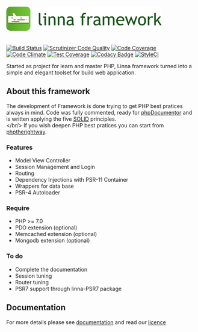 ![Linna Framework](logo-framework.png)
<br/>
<br/>
<br/>
[![Build Status](https://travis-ci.org/s3b4stian/linna-framework.svg?branch=master)](https://travis-ci.org/s3b4stian/linna-framework)
[![Scrutinizer Code Quality](https://scrutinizer-ci.com/g/s3b4stian/linna-framework/badges/quality-score.png?b=master)](https://scrutinizer-ci.com/g/s3b4stian/linna-framework/?branch=master)
[![Code Coverage](https://scrutinizer-ci.com/g/s3b4stian/linna-framework/badges/coverage.png?b=master)](https://scrutinizer-ci.com/g/s3b4stian/linna-framework/?branch=master)
[![Code Climate](https://codeclimate.com/github/s3b4stian/linna-framework/badges/gpa.svg)](https://codeclimate.com/github/s3b4stian/linna-framework)
[![Test Coverage](https://codeclimate.com/github/s3b4stian/linna-framework/badges/coverage.svg)](https://codeclimate.com/github/s3b4stian/linna-framework/coverage)
[![Codacy Badge](https://api.codacy.com/project/badge/Grade/4c591995b1e54c3eb9653f7f125ecccf)](https://www.codacy.com/app/s3b4stian/linna-framework?utm_source=github.com&amp;utm_medium=referral&amp;utm_content=s3b4stian/linna-framework&amp;utm_campaign=Badge_Grade)
[![StyleCI](https://styleci.io/repos/41168432/shield?branch=master&style=flat)](https://styleci.io/repos/41168432)

Started as project for learn and master PHP, Linna framework turned into a simple and elegant toolset for build web application.

## About this framework 
The development of Framework is done trying to get PHP best pratices always in mind. 
Code was fully commented, ready for [phpDocumentor](https://www.phpdoc.org/) and 
is written applying the five [SOLID](https://en.wikipedia.org/wiki/SOLID_(object-oriented_design)) principles.<br/></br/>
If you wish deepen PHP best pratices you can start from [phptherightway](http://www.phptherightway.com/).

### Features
 
   * Model View Controller
   * Session Management and Login
   * Routing
   * Dependency Injections with PSR-11 Container
   * Wrappers for data base
   * PSR-4 Autoloader

### Require

   * PHP >= 7.0
   * PDO extension (optional)
   * Memcached extension (optional)
   * Mongodb extension (optional)


### To do
   
   * Complete the documentation
   * Session tuning
   * Router tuning
   * PSR7 support through linna-PSR7 package

## Documentation 
For more details please see [documentation](https://github.com/s3b4stian/linna-framework/tree/master/docs) and read our [licence](https://github.com/s3b4stian/linna-framework/blob/master/LICENSE.md)
